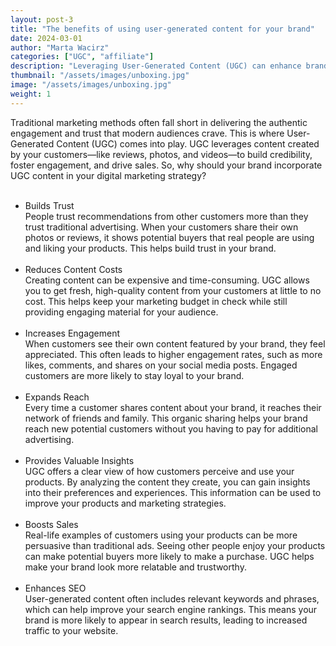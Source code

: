 ```yaml
---
layout: post-3
title: "The benefits of using user-generated content for your brand"
date: 2024-03-01
author: "Marta Wacirz"
categories: ["UGC", "affiliate"]
description: "Leveraging User-Generated Content (UGC) can enhance brand trust, reduce marketing costs, and drive customer engagement and sales."
thumbnail: "/assets/images/unboxing.jpg"
image: "/assets/images/unboxing.jpg"
weight: 1
---
```


Traditional marketing methods often fall short in delivering the authentic engagement and trust that modern audiences crave. This is where User-Generated Content (UGC) comes into play. UGC leverages content created by your customers—like reviews, photos, and videos—to build credibility, foster engagement, and drive sales.
So, why should your brand incorporate UGC content in your digital marketing strategy?
<br/><br/>
- Builds Trust <br/>
People trust recommendations from other customers more than they trust traditional advertising. When your customers share their own photos or reviews, it shows potential buyers that real people are using and liking your products. This helps build trust in your brand.
<br/><br/>
- Reduces Content Costs<br/>
Creating content can be expensive and time-consuming. UGC allows you to get fresh, high-quality content from your customers at little to no cost. This helps keep your marketing budget in check while still providing engaging material for your audience.
<br/><br/>
- Increases Engagement<br/>
When customers see their own content featured by your brand, they feel appreciated. This often leads to higher engagement rates, such as more likes, comments, and shares on your social media posts. Engaged customers are more likely to stay loyal to your brand.
<br/><br/>
- Expands Reach<br/>
Every time a customer shares content about your brand, it reaches their network of friends and family. This organic sharing helps your brand reach new potential customers without you having to pay for additional advertising.
<br/><br/>
- Provides Valuable Insights<br/>
UGC offers a clear view of how customers perceive and use your products. By analyzing the content they create, you can gain insights into their preferences and experiences. This information can be used to improve your products and marketing strategies.
<br/><br/>
- Boosts Sales<br/>
Real-life examples of customers using your products can be more persuasive than traditional ads. Seeing other people enjoy your products can make potential buyers more likely to make a purchase. UGC helps make your brand look more relatable and trustworthy.
<br/><br/>
- Enhances SEO<br/>
User-generated content often includes relevant keywords and phrases, which can help improve your search engine rankings. This means your brand is more likely to appear in search results, leading to increased traffic to your website.
